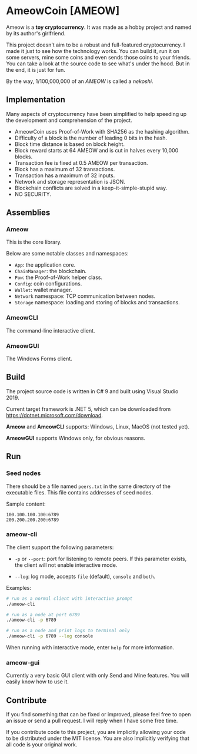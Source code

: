 # AmeowCoin [AMEOW]

Ameow is a **toy cryptocurrency**. It was made as a hobby project and
named by its author's girlfriend.

This project doesn't aim to be a robust and full-featured cryptocurrency.
I made it just to see how the technology works. You can build it, run it
on some servers, mine some coins and even sends those coins to your friends.
You can take a look at the source code to see what's under the hood.
But in the end, it is just for fun.

By the way, 1/100,000,000 of an *AMEOW* is called a *nekoshi*.

## Implementation

Many aspects of cryptocurrency have been simplified to help speeding up
the development and comprehension of the project.

* AmeowCoin uses Proof-of-Work with SHA256 as the hashing algorithm.
* Difficulty of a block is the number of leading 0 bits in the hash.
* Block time distance is based on block height.
* Block reward starts at 64 AMEOW and is cut in halves every 10,000 blocks.
* Transaction fee is fixed at 0.5 AMEOW per transaction.
* Block has a maximum of 32 transactions.
* Transaction has a maximum of 32 inputs.
* Network and storage representation is JSON.
* Blockchain conflicts are solved in a keep-it-simple-stupid way.
* NO SECURITY.

## Assemblies

### Ameow

This is the core library.

Below are some notable classes and namespaces:

* `App`: the application core.
* `ChainManager`: the blockchain.
* `Pow`: the Proof-of-Work helper class.
* `Config`: coin configurations.
* `Wallet`: wallet manager.
* `Network` namespace: TCP communication between nodes.
* `Storage` namespace: loading and storing of blocks and transactions.

### AmeowCLI

The command-line interactive client.

### AmeowGUI

The Windows Forms client.

## Build

The project source code is written in C# 9 and built using Visual Studio 2019.

Current target framework is .NET 5, which can be downloaded from
https://dotnet.microsoft.com/download.

**Ameow** and **AmeowCLI** supports: Windows, Linux, MacOS (not tested yet).

**AmeowGUI** supports Windows only, for obvious reasons.

## Run

### Seed nodes

There should be a file named `peers.txt` in the same directory of the executable files. This file contains addresses of seed nodes.

Sample content:

```
100.100.100.100:6789
200.200.200.200:6789
```

### ameow-cli

The client support the following parameters:

* `-p` or `--port`: port for listening to remote peers.
If this parameter exists, the client will not enable interactive mode.

* `--log`: log mode, accepts `file` (default), `console` and `both`.

Examples:

```sh
# run as a normal client with interactive prompt
./ameow-cli

# run as a node at port 6789
./ameow-cli -p 6789

# run as a node and print logs to terminal only
./ameow-cli -p 6789 --log console
```

When running with interactive mode, enter `help` for more information.

### ameow-gui

Currently a very basic GUI client with only Send and Mine features.
You will easily know how to use it.

## Contribute

If you find something that can be fixed or improved, please feel free
to open an issue or send a pull request. I will reply when I have some free time.

If you contribute code to this project, you are implicitly allowing your code
to be distributed under the MIT license. You are also implicitly
verifying that all code is your original work.
